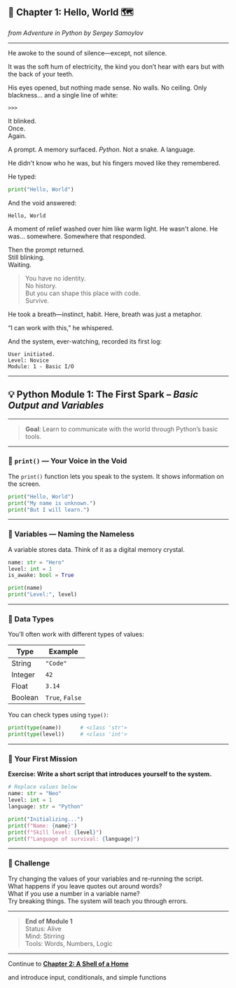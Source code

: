 ## **📖 Chapter 1: Hello, World** 🗺️
*from Adventure in Python by Sergey Samoylov*

---

He awoke to the sound of silence—except, not silence.

It was the soft hum of electricity, the kind you don’t hear with ears but with the back of your teeth. 

His eyes opened, but nothing made sense. No walls. No ceiling. Only blackness… and a single line of white:

```
>>>
```

It blinked.  
Once.  
Again.  

A prompt. A memory surfaced. _Python_. Not a snake. A language.

He didn't know who he was, but his fingers moved like they remembered.

He typed:

```python
print("Hello, World")
```

And the void answered:

```
Hello, World
```

A moment of relief washed over him like warm light. He wasn't alone. He was... somewhere. Somewhere that responded.

Then the prompt returned.  
Still blinking.  
Waiting.  

> You have no identity.  
> No history.  
> But you can shape this place with code.  
> Survive.

He took a breath—instinct, habit. Here, breath was just a metaphor.

“I can work with this,” he whispered.

And the system, ever-watching, recorded its first log:

```
User initiated.
Level: Novice
Module: 1 - Basic I/O
```

---

## 💡 Python Module 1: The First Spark – _Basic Output and Variables_

---

> **Goal**: Learn to communicate with the world through Python’s basic tools.

---

### 🔹 `print()` — Your Voice in the Void

The `print()` function lets you speak to the system. It shows information on the screen.

```python
print("Hello, World")
print("My name is unknown.")
print("But I will learn.")
```

---

### 🔹 Variables — Naming the Nameless

A variable stores data. Think of it as a digital memory crystal.

```python
name: str = "Hero"
level: int = 1
is_awake: bool = True

print(name)
print("Level:", level)
```

---

### 🔹 Data Types

You’ll often work with different types of values:

| Type      | Example             |
|-----------|---------------------|
| String    | `"Code"`            |
| Integer   | `42`                |
| Float     | `3.14`              |
| Boolean   | `True`, `False`     |

You can check types using `type()`:

```python
print(type(name))      # <class 'str'>
print(type(level))     # <class 'int'>
```

---

### 🔹 Your First Mission

**Exercise: Write a short script that introduces yourself to the system.**

```python
# Replace values below
name: str = "Neo"
level: int = 1
language: str = "Python"

print("Initializing...")
print(f"Name: {name}")
print(f"Skill level: {level}")
print(f"Language of survival: {language}")
```

---

### 🧠 Challenge

Try changing the values of your variables and re-running the script.  
What happens if you leave quotes out around words?  
What if you use a number in a variable name?  
Try breaking things. The system will teach you through errors.

---

> **End of Module 1**  
> Status: Alive  
> Mind: Stirring  
> Tools: Words, Numbers, Logic

---

Continue to [**Chapter 2: A Shell of a Home**](Chapter_02.md)

and introduce input, conditionals, and simple functions
